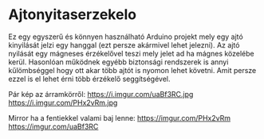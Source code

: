 #  Ajtonyitaserzekelo

Ez egy egyszerű és könnyen használható Arduino projekt mely egy ajtó kinyilását jelzi egy hanggal (ezt persze akármivel lehet jelezni). 
Az ajtó nyilását egy mágneses érzékelővel teszi mely jelet ad ha mágnes közelébe kerül. Hasonlóan működnek egyébb biztonsági rendszerek is annyi kűlömbséggel hogy ott akar több ajtót is nyomon lehet követni. Amit persze ezzel is el lehet érni több érzékelő seggítségével.
 
Pár kép az árramkörről: 
 https://i.imgur.com/uaBf3RC.jpg
 https://i.imgur.com/PHx2vRm.jpg

Mirror ha a fentiekkel valami baj lenne:
 https://imgur.com/PHx2vRm
 https://imgur.com/uaBf3RC
